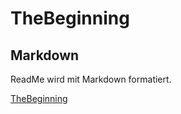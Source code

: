 # TheBeginning

## Markdown
ReadMe wird mit Markdown formatiert.

[TheBeginning](https://github.com/DommeMitI/TheBeginning)
